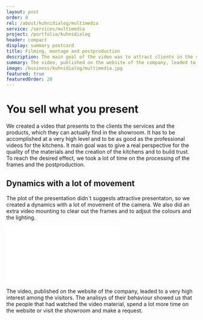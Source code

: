 ```yaml
---
layout: post
order: 8
rel: /about/kuhnidialog/multimedia
service: /services/multimedia
project: /portfolio/kuhnidialog
header: compact
display: summary postcard
title: Filming, montage and postproduction
description: The main goal of the video was to attract clients in the showroom of the company.
summary: The video, published on the website of the company, leaded to a very high interest among the visitors. The analisys of their behaviour showed us that the people that had watched the video material, spend a lot more time on the website or visit the showroom and make a request.
image: /business/kuhnidialog/multimedia.jpg
featured: true
featuredOrder: 20
---
```

#  You sell what you present
We created a video that presents to the clients the services and the products, which they can actually find in the showroom. It has to be accomplished at a very high level and to be as good as the professional videos for the kitchens. It main goal was to give a real perspective for the quality of the materials and the creation of the kitchens and to build trust. To reach the desired effect, we took a lot of time on the processing of the frames and the postproduction. 

## Dynamics with a lot of movement
The plot of the presentation didn`t suggests attractive presentaton, so we created a dynamics with a lot of movement of the camera. We also did an extra video mounting to clear out the frames and to adjsut the colours and the lighting.


<iframe  data-aspect="0.48" src="//www.youtube.com/embed/gfl-sk4REnQ?rel=0" frameborder="0" allowfullscreen></iframe>

The video, published on the website of the company, leaded to a very high interest among the visitors. The analisys of their behaviour showed us that the people that had watched the video material, spend a lot more time on the website or visit the showroom and make a request.